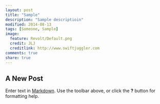 ```yaml
---
layout: post
title: "Sample"
description: "Sample descriptioin"
modified: 2014-08-13
tags: [Someone, Sample]
image:
  feature: Revolt/Default.png
  credit: JLJ
  creditlink: http://www.swiftjuggler.com
comments: true
share: true
---
```


## A New Post

Enter text in [Markdown](http://daringfireball.net/projects/markdown/). Use the toolbar above, or click the **?** button for formatting help.
